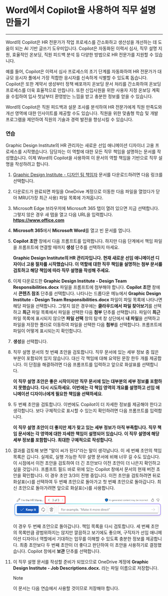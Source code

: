# Word에서 Copilot을 사용하여 직무 설명 만들기
---
Word의 Copilot은 HR 전문가가 작업 프로세스를 간소화하고 생산성을 개선하는 데 도움이 되는 AI 기반 글쓰기 도우미입니다. Copilot은 자동화된 이력서 심사, 직무 설명 지원, 효율적인 온보딩, 직원 피드백 분석 등 다양한 방법으로 HR 전문가를 지원할 수 있습니다.

예를 들어, Copilot은 이력서 심사 프로세스의 초기 단계를 자동화하여 HR 전문가가 대규모 응시자 풀에서 가장 적합한 응시자를 신속하게 식별할 수 있도록 돕습니다. Copilot은 또한 계약서 생성부터 정책 배포까지 온보딩 문서 처리를 간소화하여 온보딩 프로세스를 더욱 효율적으로 만듭니다. 또한 신입사원을 위한 사용자 지정 온보딩 계획을 수립하여 입사 첫날부터 환영받는 느낌을 받고 충분한 정보를 얻을 수 있습니다.

Word의 Copilot은 직원 피드백과 설문 조사를 분석하여 HR 전문가에게 직원 만족도와 개선 영역에 대한 인사이트를 제공할 수도 있습니다. 직원을 위한 맞춤형 학습 및 개발 프로그램을 제안하여 직원의 기술과 경력 발전을 향상시킬 수 있습니다.

### 연습

Graphic Design Institute의 HR 관리자는 새로운 선임 애니메이션 디자이너 고용 프로세스를 시작했습니다. 담당자는 이 역할에 대한 모든 직무 책임을 설명하는 문서를 작성했습니다. 이제 Word의 Copilot을 사용하여 이 문서의 역할 책임을 기반으로 직무 설명을 작성하려고 합니다.

1.  [Graphic Design Institute - 디자인 팀 책임자](https://edxinteractivepage.blob.core.windows.net/ms-4004/Graphic%20Design%20Institute%20-%20Design%20Team%20Responsibilities.docx) 문서를 다운로드하려면 다음 링크를 선택합니다.
2.  다운로드가 완료되면 파일을 OneDrive 계정으로 이동한 다음 파일을 열었다가 닫아 MRU(가장 최근 사용) 파일 목록에 가져옵니다.
3.  Microsoft Edge 브라우저에 Microsoft 365 탭이 열려 있으면 지금 선택합니다. 그렇지 않은 경우 새 탭을 열고 다음 URL을 입력합니다. **https://www.office.com** 
4.  **Microsoft 365**에서 **Microsoft Word**를 열고 빈 문서를 엽니다.
5.  **Copilot 초안** 창에서 다음 프롬프트를 입력합니다. 하지만 다음 단계에서 책임 파일을 프롬프트에 연결할 때까지 **생성** 단추를 선택하지 마세요.
    
    **Graphic Design Institute의 HR 관리자입니다. 현재 새로운 선임 애니메이션 디자이너 고용 절차를 시작했습니다. 이 역할에 대한 직무 책임을 설명하는 첨부 문서를 검토하고 해당 책임에 따라 직무 설명을 작성해 주세요.**
6.  이제 다운로드한 **Graphic Design Institute - Design Team Responsibilities.docx** 파일을 프롬프트에 첨부해야 합니다. **Copilot 초안** 창에서 **콘텐츠 참조** 단추를 선택합니다. 나타나는 드롭다운 메뉴에서 **Graphic Design Institute - Design Team Responsibilities.docx** 파일이 파일 목록에 나타나면 해당 파일을 선택합니다. 그렇지 않은 경우에는 **클라우드에서 파일 찾아보기**를 선택하고 **최근** 파일 목록에서 파일을 선택한 다음 **첨부** 단추를 선택합니다. 파일이 **최근** 파일 목록에 표시되지 않으면 **파일 선택** 창의 탐색 창 상단에서 **내 파일**을 선택하고 파일을 저장한 폴더로 이동하여 파일을 선택한 다음 **첨부**를 선택합니다. 프롬프트에 파일이 어떻게 표시되는지 확인합니다.
7.  **생성**을 선택합니다.
8.  직무 설명 문서의 첫 번째 초안을 검토합니다. 직무 문서에 있는 세부 정보 중 많은 부분이 포함되어 있지 않습니다. 대신 각 책임에 대해 요약된 문장 한두 개를 제공합니다. 이 단점을 해결하려면 다음 프롬프트를 입력하고 앞으로 화살표를 선택합니다.
    
    **이 직무 설명 초안은 좋은 시작이지만 직무 문서에 있는 대부분의 세부 정보를 포함하지 못했습니다. 다시 시도하세요. 이번에는 각 책임 영역의 개요를 설명하고 선임 애니메이션 디자이너에게 필요한 책임을 선택하세요**.
9.  두 번째 초안을 검토합니다. 이번에도 Copilot이 더 자세한 정보를 제공해야 한다고 생각합니다. 보다 구체적으로 표시할 수 있는지 확인하려면 다음 프롬프트를 입력합니다.
    
    **이 직무 설명 초안이 더 좋지만 제가 찾고 있는 세부 정보가 아직 부족합니다. 직무 책임 문서에는 각 영역에 대한 자세한 책임이 설명되어 있습니다. 이 직무 설명에 해당 세부 정보를 포함합니다. 최대한 구체적으로 작성합니다**.
10. 결과를 검토해 보면 "말이 씨가 된다"라는 말이 생각납니다. 이 세 번째 초안의 책임 목록은 깁니다. 실제로, 실행 가능한 직무 설명 문서에 비해 너무 길 수도 있습니다. 이 시점에서 이전 초안을 검토하여 더 긴 초안보다 이전 초안이 더 나은지 확인하고 싶을 것입니다. 프롬프트 필드 바로 위에 있는 Copilot 창에서 문서의 현재 버전 초안을 확인합니다. 이 경우 초안 3/3이 진행 중입니다. 이전 초안을 검토하려면 뒤로 화살표(&lt;)를 선택하여 두 번째 초안으로 돌아가고 첫 번째 초안으로 돌아갑니다. 최신 초안으로 돌아가려면 앞으로 화살표(&gt;)를 사용합니다.
    
    ![Word의 Copilot 창에서 초안 범위를 보여 주는 스크린샷(현재 초안은 초안 3/3임)](../media/copilot-word-drafts-db99d003.png)
    
    
    이 경우 두 번째 초안으로 돌아갑니다. 책임 목록을 다시 검토합니다. 세 번째 초안의 목록만큼 광범위하지는 않지만 깔끔하고 보기에도 좋으며, 구직자가 선임 애니메이션 디자이너 역할에서 기대하는 업무를 이해할 수 있도록 충분한 정보를 제공합니다. 최종 초안보다 두 번째 초안이 더 좋다고 판단하여 이 초안을 사용하기로 결정했습니다. Copilot 창에서 **보관** 단추를 선택합니다.
11. 이 직무 설명 문서를 작성할 준비가 되었으므로 OneDrive 계정에 **Graphic Design Institute - Job Descriptions.docx.** 라는 파일 이름으로 저장합니다.

    > [!NOTE]
    > 이 문서는 다음 연습에서 사용할 것이므로 저장해야 합니다.
